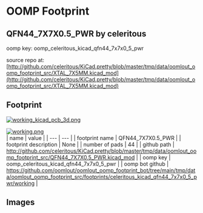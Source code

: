 # OOMP Footprint  
## QFN44_7X7X0.5_PWR  by celeritous  
  
oomp key: oomp_celeritous_kicad_qfn44_7x7x0_5_pwr  
  
source repo at: [http://github.com/celeritous/KiCad.pretty/blob/master/tmp/data/oomlout_oomp_footprint_src/XTAL_7X5MM.kicad_mod](http://github.com/celeritous/KiCad.pretty/blob/master/tmp/data/oomlout_oomp_footprint_src/XTAL_7X5MM.kicad_mod)  
## Footprint  
  
[![working_kicad_pcb_3d.png](working_kicad_pcb_3d_600.png)](working_kicad_pcb_3d.png)  
  
[![working.png](working_600.png)](working.png)  
| name | value | 
| --- | --- | 
| footprint name | QFN44_7X7X0.5_PWR | 
| footprint description | None | 
| number of pads | 44 | 
| github path | http://github.com/celeritous/KiCad.pretty/blob/master/tmp/data/oomlout_oomp_footprint_src/QFN44_7X7X0.5_PWR.kicad_mod | 
| oomp key | oomp_celeritous_kicad_qfn44_7x7x0_5_pwr | 
| oomp bot github | https://github.com/oomlout/oomlout_oomp_footprint_bot/tree/main/tmp/data/oomlout_oomp_footprint_src/footprints/celeritous_kicad_qfn44_7x7x0_5_pwr/working | 
## Images  
